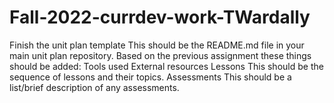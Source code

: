 # Fall-2022-currdev-work-TWardally

Finish the unit plan template
This should be the README.md file in your main unit plan repository.
Based on the previous assignment these things should be added:
Tools used
External resources
Lessons
This should be the sequence of lessons and their topics.
Assessments
This should be a list/brief description of any assessments.
